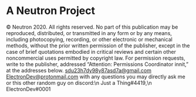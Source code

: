 # A Neutron Project
© Neutron 2020. All rights reserved.
No part of this publication may be reproduced, distributed, or transmitted in any form or by any means,
including photocopying, recording, or other electronic or mechanical methods, without the prior written permission of the publisher,
except in the case of brief quotations embodied in critical reviews and certain other noncommercial uses permitted by copyright law.
For permission requests, write to the publisher, addressed “Attention: Permissions Coordinator innit,” at the addresses below.
sdu23h7dy98y87asd7a@gmail.com 
ElectronDev@protonmail.com
with any questions you may directly ask me or this other random guy on discord:\n
Just a Thing#4419,\n
ElectronDev#0001
